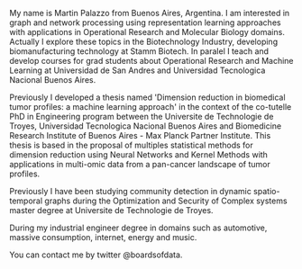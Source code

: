 My name is Martin Palazzo from Buenos Aires, Argentina. I am interested in graph and network processing using representation learning approaches with applications in Operational Research and Molecular Biology domains. Actually I explore these topics in the Biotechnology Industry, developing biomanufacturing technology at Stamm Biotech. In paralel I teach and develop courses for grad students about Operational Research and Machine Learning at Universidad de San Andres and Universidad Tecnologica Nacional Buenos Aires. 

Previously I developed a thesis named 'Dimension reduction in biomedical tumor profiles: a machine learning approach' in the context of the co-tutelle PhD in Engineering program between the Universite de Technologie de Troyes, Universidad Tecnologica Nacional Buenos Aires and Biomedicine Research Institute of Buenos Aires - Max Planck Partner Institute. This thesis is based in the proposal of multiples statistical methods for dimension reduction using Neural Networks and Kernel Methods with applications in multi-omic data from a pan-cancer landscape of tumor profiles. 

Previously I have been studying community detection in dynamic spatio-temporal graphs during the Optimization and Security of Complex systems master degree at Universite de Technologie de Troyes. 

During my industrial engineer degree in domains such as automotive, massive consumption, internet, energy and music.

You can contact me by twitter @boardsofdata.

